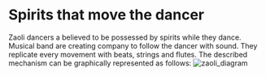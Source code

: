 # Spirits that move the dancer
Zaoli dancers a believed to be possessed by spirits while they dance. Musical band are creating company to follow the dancer with sound.
They replicate every movement with beats, strings and flutes.
The described mechanism can be graphically represented as follows:
![zaoli_diagram](./img/zaoli.png)


